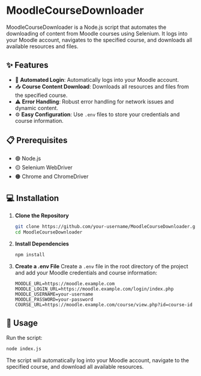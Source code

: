 # MoodleCourseDownloader
MoodleCourseDownloader is a Node.js script that automates the downloading of content from Moodle courses using Selenium. It logs into your Moodle account, navigates to the specified course, and downloads all available resources and files.

## ✨ Features

- 🔐 **Automated Login**: Automatically logs into your Moodle account.
- 📥 **Course Content Download**: Downloads all resources and files from the specified course.
- ⚠️ **Error Handling**: Robust error handling for network issues and dynamic content.
- ⚙️ **Easy Configuration**: Use `.env` files to store your credentials and course information.

## 📋 Prerequisites

- 🟢 Node.js
- 🟡 Selenium WebDriver
- 🟠 Chrome and ChromeDriver

## 💻 Installation

1. **Clone the Repository**
   ```sh
   git clone https://github.com/your-username/MoodleCourseDownloader.git
   cd MoodleCourseDownloader
   ```

2. **Install Dependencies**
   ```sh
   npm install
   ```

3. **Create a .env File**
   Create a `.env` file in the root directory of the project and add your Moodle credentials and course information:
   ```plaintext
   MOODLE_URL=https://moodle.example.com
   MOODLE_LOGIN_URL=https://moodle.example.com/login/index.php
   MOODLE_USERNAME=your-username
   MOODLE_PASSWORD=your-password
   COURSE_URL=https://moodle.example.com/course/view.php?id=course-id
   ```

## 🚀 Usage

Run the script:
```sh
node index.js
```

The script will automatically log into your Moodle account, navigate to the specified course, and download all available resources.
